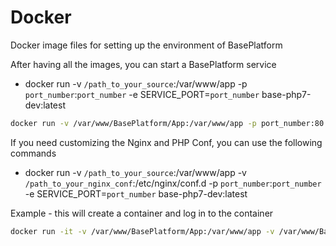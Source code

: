 # Docker
Docker image files for setting up the environment of BasePlatform

After having all the images, you can start a BasePlatform service

* docker run -v `/path_to_your_source`:/var/www/app -p `port_number`:`port_number` -e SERVICE_PORT=`port_number` base-php7-dev:latest

```bash
docker run -v /var/www/BasePlatform/App:/var/www/app -p port_number:80 -e SERVICE_PORT=80 base-php7-dev:latest
```

If you need customizing the Nginx and PHP Conf, you can use the following commands

* docker run -v `/path_to_your_source`:/var/www/app -v `/path_to_your_nginx_conf`:/etc/nginx/conf.d -p `port_number`:`port_number` -e SERVICE_PORT=`port_number` base-php7-dev:latest

Example - this will create a container and log in to the container

```bash
docker run -it -v /var/www/BasePlatform/App:/var/www/app -v /var/www/BasePlatform/Environment/nginx/conf.d:/etc/nginx/conf.d -p 80:80 -e SERVICE_PORT=80 base-php7-dev:latest /bin/sh
```

